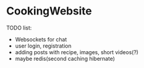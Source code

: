 # CookingWebsite

TODO list:
- Websockets for chat
- user login, registration
- adding posts with recipe, images, short videos(?)
- maybe redis(second caching hibernate)
